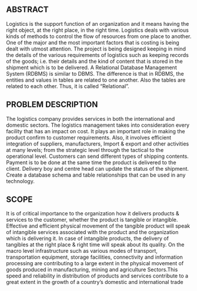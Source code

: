 ## ABSTRACT
Logistics is the support function of an organization and it means having the right object,
at the right place, in the right time. Logistics deals with various kinds of methods to
control the flow of resources from one place to another. One of the major and the most
important factors that is costing is being dealt with utmost attention. The project is being
designed keeping in mind the details of the various requirements of logistics such as
keeping records of the goods; i.e. their details and the kind of content that is stored in the
shipment which is to be delivered.
A Relational Database Management System (RDBMS) is similar to DBMS. The difference
is that in RDBMS, the entities and values in tables are related to one another. Also the
tables are related to each other. Thus, it is called “Relational”.

## PROBLEM DESCRIPTION
The logistics company provides services in both the international and domestic sectors.
The logistics management takes into consideration every facility that has an impact on
cost. It plays an important role in making the product confirm to customer requirements.
Also, it involves efficient integration of suppliers, manufacturers, Import & export and
other activities at many levels; from the strategic level through the tactical to the
operational level.
Customers can send different types of shipping contents. Payment is to be done at the
same time the product is delivered to the client. Delivery boy and centre head can update
the status of the shipment. Create a database schema and table relationships that can be
used in any technology.

## SCOPE
It is of critical importance to the organization how it delivers products & services to the
customer, whether the product is tangible or intangible. Effective and efficient physical
movement of the tangible product will speak of intangible services associated with the
product and the organization which is delivering it.
In case of intangible products, the delivery of tangibles at the right place & right time will
speak about its quality. On the macro level infrastructure such as various modes of
transport, transportation equipment, storage facilities, connectivity and information
processing are contributing to a large extent in the physical movement of goods produced
in manufacturing, mining and agriculture Sectors.This speed and reliability in distribution of products and services contribute to a great
extent in the growth of a country’s domestic and international trade
